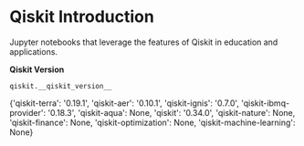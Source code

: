 # Qiskit Introduction

Jupyter notebooks that leverage the features of Qiskit in education and applications.

**Qiskit Version**

`qiskit.__qiskit_version__`

{'qiskit-terra': '0.19.1', 'qiskit-aer': '0.10.1', 'qiskit-ignis': '0.7.0', 'qiskit-ibmq-provider': '0.18.3', 'qiskit-aqua': None, 'qiskit': '0.34.0', 'qiskit-nature': None, 'qiskit-finance': None, 'qiskit-optimization': None, 'qiskit-machine-learning': None}
